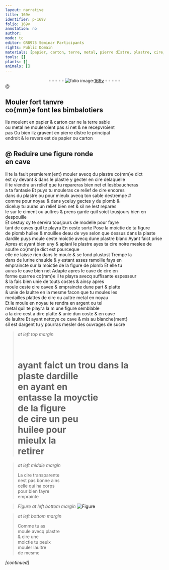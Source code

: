 ```yaml
---
layout: narrative
title: 169v
identifier: p-169v
folio: 169v
annotation: no
author:
mode: tc
editor: GR8975 Seminar Participants
rights: Public Domain
materials: [papier, carton, terre, metal, pierre dIstre, plastre, cire, plomb, ciment, huilee, eau de vye, ardile, plastre blanc, soufre, urine, argent, sucre, ardille]
tools: []
plants: []
animals: []
---
```


<div class="folio" align="center">- - - - - <a href="http://gallica.bnf.fr/ark:/12148/btv1b10500001g/f344.image" target="_blank"><img src="https://cu-mkp.github.io/2017-workshop-edition/assets/photo-icon.png" alt="folio image: " style="display:inline-block; margin-bottom:-3px;"/>169v</a> - - - - - </div>  
@  

## Mouler fort tanvre<br/> co{mm}e font les <span class="pro">bimbalotiers</span>

 
Ils moulent en <span class="m">papier</span> & <span class="m">carton</span> car ne la <span class="m">terre</span> sable<br/> ou <span class="m">metal</span> ne mouleroient pas si net & ne recepvroient<br/> pas Ou bien ilz gravent en <span class="m">pierre d<span class="pl">Istre</span></span> le principal<br/> endroit & le revers est de <span class="m">papier</span> ou <span class="m">carton</span>

 
  

## @ Reduire une figure ronde<br/> en cave

 
Il te la fault premierem{ent} mouler avecq du <span class="m">plastre</span> co{mm}e dict<br/> est cy devant & dans le <span class="m">plastre</span> y gecter en <span class="m">cire</span> delaquelle<br/> il te viendra un relief que tu repareras bien net et les<span class="del">b</span>baucheras<br/> a ta fantasie Et puys tu mouleras ce relief de <span class="m">cire</span> encores<br/> dans du <span class="m">plastre</span> ou pour mieulx avecq ton sable destrempe #<br/> comme pour noyau & dans yceluy gectes y du <span class="m">plomb</span> &<br/> diceluy tu auras un relief bien net & sil ne lest repares<br/> le <span class="add">sur le <span class="m">ciment</span> ou aultres</span> & prens garde quil soict tousjours bien en despouille<br/> Et cestuy cy te servira tousjours de modelle pour fayre<br/> tant de caves quil te playra En ceste sorte Pose <span class="add">la moictie de</span> ta figure<br/> de <span class="m">plomb</span> <span class="m">huilee</span> & mouillee d<span class="m">eau de vye</span> selon que dessus dans la plaste<br/> d<span class="m">ardile</span> puys moule ceste moictie avecq dune <span class="m">plastre blanc</span> Ayant faict prise<br/> <span class="del">Apres</span> <span class="add">et ayant bien uny & aplani le <span class="m">plastre</span></span> ayes ta <span class="m">cire</span> noire meslee de <span class="m">soufre</span> co{mm}e dict est pourceque<br/> elle ne laisse rien dans le moule & se fond plustost Trempe la<br/> dans de l<span class="m">urine</span> chaulde & y estant asses ramollie fays en<br/> empraincte sur la moictie de la figure de <span class="m">plomb</span> Et <span class="del">elle</span> tu<br/> auras le cave bien net Adapte apres le cave de <span class="m">cire</span> en<br/> forme quarree co{mm}e il te playra avecq suffisante espesseur<br/> & la fais bien unie de touts costes & <span class="del">ainsy</span> apres<br/> moule ceste <span class="m">cire</span> cavee & empraincte dune part & platte<br/> & unie de laultre en la mesme facon que tu moules les<br/> medailles plattes de <span class="m">cire</span> ou <span class="del">aultre</span> <span class="m">metal</span> en noyau<br/> Et le moule en noyau te rendra en <span class="m">argent</span> ou tel<br/> <span class="m">metal</span> quil te playra <span class="del">la m</span> une figure semblable<br/> a la <span class="m">cire</span> cest a dire platte & unie dun coste & en cave<br/> de laultre Et ayant nettoye ce cave & mis au blanche{ment}<br/> sil est d<span class="m">argent</span> tu y pourras mesler des ouvrages de <span class="m">sucre</span>
 
> *at left top margin*
> 
> 
>  # <br/> ayant faict un trou dans la<br/> plaste d<span class="m">ardille</span><br/> en ayant <span class="del">en</span><br/> entasse la moyctie<br/> de la figure<br/> de <span class="m">cire</span> un peu<br/> <span class="m">huilee</span> pour<br/> mieulx la<br/> retirer
 
> *at left middle margin*
> 
> 
>  La <span class="m">cire</span> transparente<br/> nest pas bonne ains<br/> celle qui ha corps<br/> pour bien fayre<br/> emprainte
 
> *Figure*
> *at left bottom margin*
> <a href="https://drive.google.com/open?id=0B9-oNrvWdlO5MGtBY2MyYTNKTUE" target="_blank"><img src="https://cu-mkp.github.io/GR8975-edition/assets/photo-icon.png" alt="Figure" style="display:inline-block; margin-bottom:-3px;"/></a>
 
> *at left bottom margin*
> 
> 
>  Comme tu as<br/> moule avecq <span class="m">plastre</span><br/> & <span class="m">cire</span> une<br/> moictie tu peulx<br/> mouler laultre<br/> de mesme 
 
*[continued]*
 
